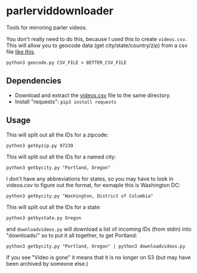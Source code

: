 # parlerviddownloader

Tools for mirroring parler videos.


You don't really need to do this, because I used this to create `videos.csv`. This will allow you to geocode data (get city/state/country/zip) from a csv file [like this](https://gofile.io/d/7Wg83o).


```
python3 geocode.py CSV_FILE > BETTER_CSV_FILE
```

## Dependencies

- Download and extract the [videos.csv]() file to the same directory.
- Install "requests": `pip3 install requests`


## Usage

This will split out all the IDs for a zipcode:


```
python3 getbyzip.py 97239
```


This will split out all the IDs for a named city:


```
python3 getbycity.py "Portland, Oregon"
```

I don't have any abbreviations for states, so you may have to look in videos.csv to figure out the format, for exmaple this is Washington DC:

```
python3 getbycity.py "Washington, District of Columbia"
```


This will split out all the IDs for a state:


```
python3 getbystate.py Oregon
```

and `downloadvideos.py` will download a list of incoming IDs (from stdin) into "downloads/" so to put it all together, to get Portland:

```
python3 getbycity.py "Portland, Oregon" | python3 downloadvideos.py
```

If you see "Video is gone" it means that it is no longer on S3 (but may have been archived by someone else.)
